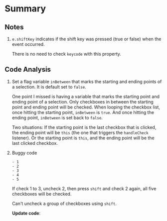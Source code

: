 # Summary

## Notes

1. `e.shiftKey` indicates if the shift key was pressed (true or false) when the event occurred.

    There is no need to check `keycode` with this property.
    
## Code Analysis

1. Set a flag variable `inBetween` that marks the starting and ending points of a selection. It is default set to `false`.

    One point I missed is having a variable that marks the starting point and ending point of a selection. Only checkboxes in between the starting point and ending point will be checked. When looping the checkbox list, once hitting the starting point, `inBetween` is `true`. And once hitting the ending point, `inBetween` is set back to `false`.
    
    Two situations: If the starting point is the last checkbox that is clicked, the ending point will be `this` (the one that triggers the `handleCheck` listener). Or the starting point is `this`, and the ending point will be the last clicked checkbox.
    
2. Buggy code

    ```
    - 1
    - 2
    - 3
    - 4
    - 5
    ```
    
    If check 1 to 3, uncheck 2, then press `shift` and check 2 again, all five checkboxes will be checked.
    
    Can't uncheck a group of checkboxes using `shift`.
    
    **Update code**: